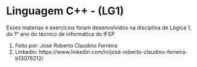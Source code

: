 # Linguagem C++ - (LG1)

<p>Esses materias e exercícios foram desenvolvidos na disciplina de Lógica 1, do 1° ano do técnico de informática do IFSP</p>

<ul style="list-style-type:disk;">
     <li>Feito por: José Roberto Claudino Ferreira</li>
     <li>Linkedin: https://www.linkedin.com/in/josé-roberto-claudino-ferreira-b13076212/</li>
</ul>
